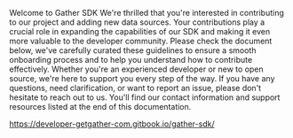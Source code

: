 Welcome to Gather SDK
We're thrilled that you're interested in contributing to our project and adding new data sources.
Your contributions play a crucial role in expanding the capabilities of our SDK and making it even more valuable to the developer community.
Please check the document below, we've carefully curated these guidelines to ensure a smooth onboarding process and to help you understand how to contribute effectively.
Whether you're an experienced developer or new to open source, we're here to support you every step of the way.
If you have any questions, need clarification, or want to report an issue, please don't hesitate to reach out to us.
You'll find our contact information and support resources listed at the end of this documentation.

https://developer-getgather-com.gitbook.io/gather-sdk/
